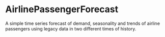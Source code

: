 # AirlinePassengerForecast

A simple time series forecast of demand, seasonality and trends of airline passengers using legacy data in two different times of history.
